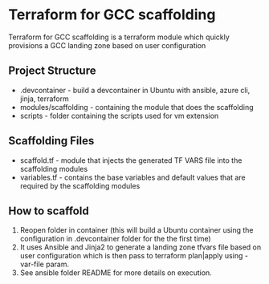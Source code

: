 # Terraform for GCC scaffolding
Terraform for GCC scaffolding is a terraform module which quickly provisions a GCC landing zone based on user configuration

## Project Structure
* .devcontainer - build a devcontainer in Ubuntu with ansible, azure cli, jinja, terraform
* modules/scaffolding - containing the module that does the scaffolding
* scripts - folder containing the scripts used for vm extension

## Scaffolding Files
* scaffold.tf - module that injects the generated TF VARS file into the scaffolding modules
* variables.tf - contains the base variables and default values that are required by the scaffolding modules

## How to scaffold
1. Reopen folder in container (this will build a Ubuntu container using the configuration in .devcontainer folder for the the first time)
2. It uses Ansible and Jinja2 to generate a landing zone tfvars file based on user configuration which is then pass to terraform plan|apply using -var-file param.
3. See ansible folder README for more details on execution.